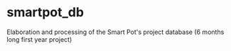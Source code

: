 # smartpot_db

Elaboration and processing of the Smart Pot's project database (6 months long first year project)
